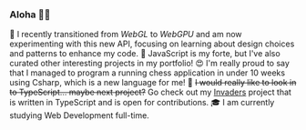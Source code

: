 ### Aloha 👋😃
🤯 I recently transitioned from *WebGL* to *WebGPU* and am now experimenting with this new API, focusing on learning about design choices and patterns to enhance my code. 🔭 JavaScript is my forte, but I've also curated other interesting projects in my portfolio! 😍 I'm really proud to say that I managed to program a running chess application in under 10 weeks using Csharp, which is a new language for me! 🙈 ~~I would really like to look in to TypeScript... maybe next project?~~ Go check out my [Invaders](https://github.com/samme90s/invaders) project that is written in TypeScript and is open for contributions. 🎓 I am currently studying Web Development full-time.
